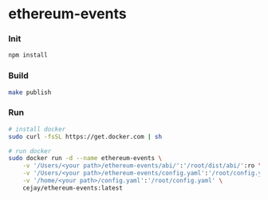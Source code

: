 # ethereum-events


### **Init**
```bash
npm install
```

### **Build**
```bash
make publish
```

### **Run**
```bash
# install docker
sudo curl -fsSL https://get.docker.com | sh

# run docker
sudo docker run -d --name ethereum-events \
    -v '/Users/<your path>/ethereum-events/abi/':'/root/dist/abi/':ro \
    -v '/Users/<your path>/ethereum-events/config.yaml':'/root/config.yaml':ro \
    -v '/home/<your path>/config.yaml':'/root/config.yaml' \
    cejay/ethereum-events:latest
```
